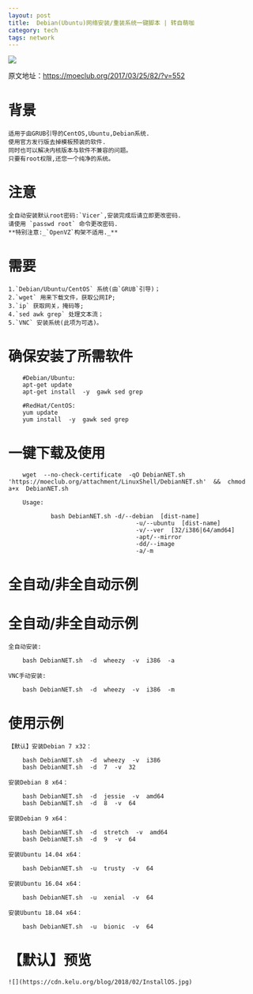 ```yaml
---
layout: post
title:  Debian(Ubuntu)网络安装/重装系统一键脚本 | 转自萌咖
category: tech
tags: network
---
```

![](https://cdn.kelu.org/blog/tags/linux.jpg)

原文地址：<https://moeclub.org/2017/03/25/82/?v=552>

# 背景

	适用于由GRUB引导的CentOS,Ubuntu,Debian系统.
	使用官方发行版去掉模板预装的软件.
	同时也可以解决内核版本与软件不兼容的问题。
	只要有root权限,还您一个纯净的系统。

# 注意

	全自动安装默认root密码:`Vicer`,安装完成后请立即更改密码.
	请使用 `passwd root` 命令更改密码.
	**特别注意:_`OpenVZ`构架不适用._**

# 需要

	1.`Debian/Ubuntu/CentOS` 系统(由`GRUB`引导)；
	2.`wget` 用来下载文件，获取公网IP;
	3.`ip` 获取网关，掩码等;
	4.`sed awk grep` 处理文本流；
	5.`VNC` 安装系统(此项为可选)。

# 确保安装了所需软件

		#Debian/Ubuntu:
		apt-get update
		apt-get install  -y  gawk sed grep
		
		#RedHat/CentOS:
		yum update
		yum install  -y  gawk sed grep

# 一键下载及使用

		wget  --no-check-certificate  -qO DebianNET.sh  'https://moeclub.org/attachment/LinuxShell/DebianNET.sh'  &&  chmod  a+x  DebianNET.sh
		
		Usage:
		
		        bash DebianNET.sh -d/--debian  [dist-name]
		                                -u/--ubuntu  [dist-name]
		                                -v/--ver  [32/i386|64/amd64]
		                                -apt/--mirror
		                                -dd/--image
		                                -a/-m

# 全自动/非全自动示例
# 全自动/非全自动示例

	全自动安装:
	
		bash DebianNET.sh  -d  wheezy  -v  i386  -a
	
	VNC手动安装:
	
		bash DebianNET.sh  -d  wheezy  -v  i386  -m

# 使用示例

	【默认】安装Debian 7 x32：
	
		bash DebianNET.sh  -d  wheezy  -v  i386
		bash DebianNET.sh  -d  7  -v  32
	
	安装Debian 8 x64：
	
		bash DebianNET.sh  -d  jessie  -v  amd64
		bash DebianNET.sh  -d  8  -v  64
	
	安装Debian 9 x64：
	
		bash DebianNET.sh  -d  stretch  -v  amd64
		bash DebianNET.sh  -d  9  -v  64
	
	安装Ubuntu 14.04 x64：
	
		bash DebianNET.sh  -u  trusty  -v  64
	
	安装Ubuntu 16.04 x64：
	
		bash DebianNET.sh  -u  xenial  -v  64
	
	安装Ubuntu 18.04 x64：
	
		bash DebianNET.sh  -u  bionic  -v  64

# 【默认】预览

	![](https://cdn.kelu.org/blog/2018/02/InstallOS.jpg)
